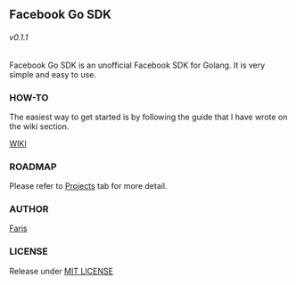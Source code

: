 Facebook Go SDK
------------------------
###### v0.1.1

Facebook Go SDK is an unofficial Facebook SDK for Golang.
It is very simple and easy to use.

### HOW-TO

The easiest way to get started is by following the guide that I have wrote on the wiki section.

[WIKI](https://github.com/madebyais/facebook-go-sdk/wiki) 

### ROADMAP

Please refer to [Projects](https://github.com/madebyais/facebook-go-sdk/projects/1) tab for more detail.

### AUTHOR

[Faris](madebyais@gmail.com)

### LICENSE

Release under [MIT LICENSE](https://github.com/madebyais/facebook-go-sdk/blob/master/LICENSE)
